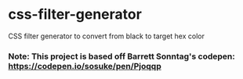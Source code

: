 # css-filter-generator
CSS filter generator to convert from black to target hex color

### Note: This project is based off Barrett Sonntag's codepen: https://codepen.io/sosuke/pen/Pjoqqp
